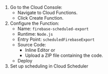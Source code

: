 1. Go to the Cloud Console:
    - Navigate to Cloud Functions.
    - Click Create Function.
2. Configure the Function:
    - Name: `firebase-scheduled-export`
    - Runtime: `Node.js`
    - Entry Point: `scheduledFirebaseExport`
    - Source Code:
        - Inline Editor or
        - Upload a ZIP file containing the code.
    - Deploy
3. Set up scheduling in Cloud Scheduler
